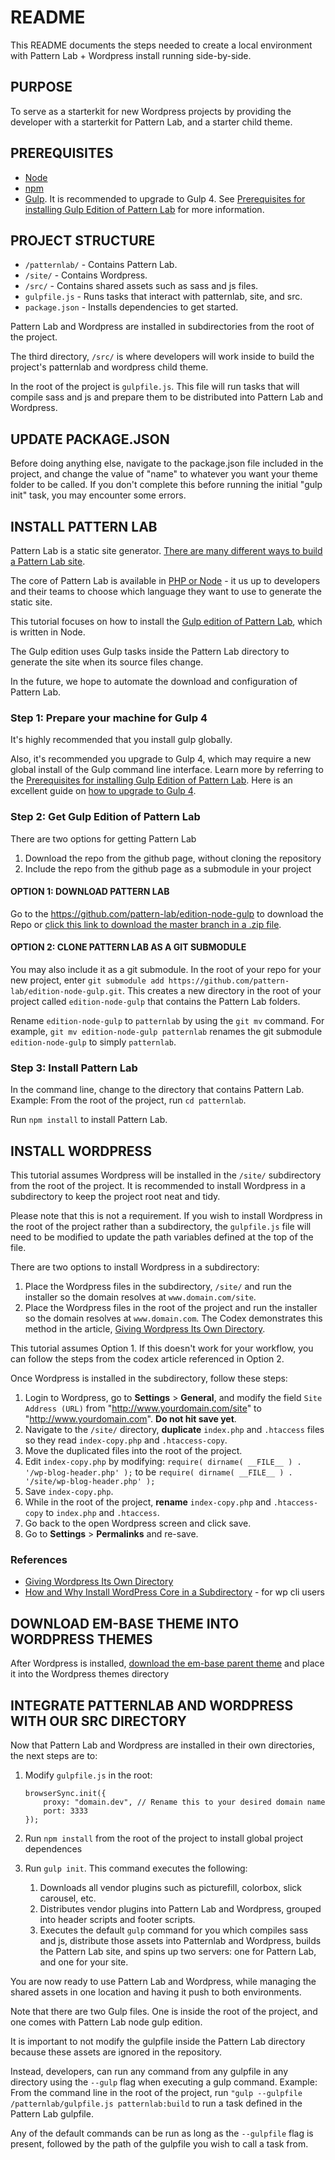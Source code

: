 # README #
This README documents the steps needed to create a local environment with Pattern Lab + Wordpress install running side-by-side. 

## PURPOSE ##
To serve as a starterkit for new Wordpress projects by providing the developer with a starterkit for Pattern Lab, and a starter child theme. 

## PREREQUISITES ##
* [Node](https://nodejs.org/en/)
* [npm](https://www.npmjs.com/)
* [Gulp](http://gulpjs.com/). It is recommended to upgrade to Gulp 4. See [Prerequisites for installing Gulp Edition of Pattern Lab](https://github.com/pattern-lab/edition-node-gulp) for more information. 

## PROJECT STRUCTURE ##
* `/patternlab/` - Contains Pattern Lab.
* `/site/` - Contains Wordpress.
* `/src/` - Contains shared assets such as sass and js files. 
* `gulpfile.js` - Runs tasks that interact with patternlab, site, and src.
* `package.json` - Installs dependencies to get started. 

Pattern Lab and Wordpress are installed in subdirectories from the root of the project. 

The third directory, `/src/` is where developers will work inside to build the project's patternlab and wordpress child theme.

In the root of the project is `gulpfile.js`. This file will run tasks that will compile sass and js and prepare them to be distributed into Pattern Lab and Wordpress.

## UPDATE PACKAGE.JSON ##
Before doing anything else, navigate to the package.json file included in the project, and change the value of "name" to whatever you want your theme folder to be called. If you don't complete this before running the initial "gulp init" task, you may encounter some errors.

## INSTALL PATTERN LAB ##
Pattern Lab is a static site generator. [There are many different ways to build a Pattern Lab site](https://github.com/pattern-lab/). 

The core of Pattern Lab is available in [PHP or Node](http://patternlab.io/download.html) - it us up to developers and their teams to choose which language they want to use to generate the static site. 

This tutorial focuses on how to install the [Gulp edition of Pattern Lab](https://github.com/pattern-lab/edition-node-gulp), which is written in Node. 

The Gulp edition uses Gulp tasks inside the Pattern Lab directory to generate the site when its source files change.

In the future, we hope to automate the download and configuration of Pattern Lab. 

### Step 1: Prepare your machine for Gulp 4 ###
It's highly recommended that you install gulp globally. 

Also, it's recommended you upgrade to Gulp 4, which may require a new global install of the Gulp command line interface. Learn more by referring to the [Prerequisites for installing Gulp Edition of Pattern Lab](https://github.com/pattern-lab/edition-node-gulp). Here is an excellent guide on [how to upgrade to Gulp 4](https://www.liquidlight.co.uk/blog/article/how-do-i-update-to-gulp-4/). 

### Step 2: Get Gulp Edition of Pattern Lab ###
There are two options for getting Pattern Lab
1. Download the repo from the github page, without cloning the repository
2. Include the repo from the github page as a submodule in your project

#### OPTION 1: DOWNLOAD PATTERN LAB ####
Go to the https://github.com/pattern-lab/edition-node-gulp to download the Repo or [click this link to download the master branch in a .zip file](https://github.com/pattern-lab/edition-node-gulp/archive/master.zip). 

#### OPTION 2: CLONE PATTERN LAB AS A GIT SUBMODULE ####
You may also include it as a git submodule. In the root of your repo for your new project, enter `git submodule add https://github.com/pattern-lab/edition-node-gulp.git`. This creates a new directory in the root of your project called `edition-node-gulp` that contains the Pattern Lab folders. 

Rename `edition-node-gulp` to `patternlab` by using the `git mv` command. For example, `git mv edition-node-gulp patternlab` renames the git submodule `edition-node-gulp` to simply `patternlab`. 

### Step 3: Install Pattern Lab ###
In the command line, change to the directory that contains Pattern Lab. Example: From the root of the project, run `cd patternlab`. 

Run `npm install` to install Pattern Lab. 

## INSTALL WORDPRESS ##
This tutorial assumes Wordpress will be installed in the `/site/` subdirectory from the root of the project. It is recommended to install Wordpress in a subdirectory to keep the project root neat and tidy. 

Please note that this is not a requirement. If you wish to install Wordpress in the root of the project rather than a subdirectory, the `gulpfile.js` file will need to be modified to update the path variables defined at the top of the file. 

There are two options to install Wordpress in a subdirectory: 
1. Place the Wordpress files in the subdirectory, `/site/` and run the installer so the domain resolves at `www.domain.com/site`. 
2. Place the Wordpress files in the root of the project and run the installer so the domain resolves at `www.domain.com`. The Codex demonstrates this method in the article, [Giving Wordpress Its Own Directory](https://codex.wordpress.org/Giving_WordPress_Its_Own_Directory).

This tutorial assumes Option 1. If this doesn't work for your workflow, you can follow the steps from the codex article referenced in Option 2. 

Once Wordpress is installed in the subdirectory, follow these steps:

1. Login to Wordpress, go to __Settings__ > __General__, and modify the field `Site Address (URL)` from "http://www.yourdomain.com/site" to "http://www.yourdomain.com". **Do not hit save yet**. 
2. Navigate to the `/site/` directory, **duplicate** `index.php` and `.htaccess` files so they read `index-copy.php` and `.htaccess-copy`. 
3. Move the duplicated files into the root of the project. 
4. Edit `index-copy.php` by modifying:
```require( dirname( __FILE__ ) . '/wp-blog-header.php' );```
to be
```require( dirname( __FILE__ ) . '/site/wp-blog-header.php' );```
5. Save `index-copy.php`. 
6. While in the root of the project, __rename__ `index-copy.php` and `.htaccess-copy` to `index.php` and `.htaccess`.
7. Go back to the open Wordpress screen and click save. 
8. Go to __Settings__ > __Permalinks__ and re-save. 

### References ###
* [Giving Wordpress Its Own Directory](https://codex.wordpress.org/Giving_WordPress_Its_Own_Directory)
* [How and Why Install WordPress Core in a Subdirectory](https://deliciousbrains.com/how-why-install-wordpress-core-subdirectory/) - for wp cli users

## DOWNLOAD EM-BASE THEME INTO WORDPRESS THEMES ##
After Wordpress is installed, [download the em-base parent theme](https://bitbucket.org/emagine-dev/em-base) and place it into the Wordpress themes directory


## INTEGRATE PATTERNLAB AND WORDPRESS WITH OUR SRC DIRECTORY ##
Now that Pattern Lab and Wordpress are installed in their own directories, the next steps are to:

1. Modify `gulpfile.js` in the root:

	```
	browserSync.init({
		proxy: "domain.dev", // Rename this to your desired domain name
		port: 3333
	});
	```	
2. Run `npm install` from the root of the project to install global project dependences
3. Run `gulp init`. This command executes the following:
	1. Downloads all vendor plugins such as picturefill, colorbox, slick carousel, etc. 
	2. Distributes vendor plugins into Pattern Lab and Wordpress, grouped into header scripts and footer scripts. 
	3. Executes the default `gulp` command for you which compiles sass and js, distribute those assets into Patternlab and Wordpress, builds the Pattern Lab site, and spins up two servers: one for Pattern Lab, and one for your site.

You are now ready to use Pattern Lab and Wordpress, while managing the shared assets in one location and having it push to both environments. 

Note that there are two Gulp files. One is inside the root of the project, and one comes with Pattern Lab node gulp edition. 

It is important to not modify the gulpfile inside the Pattern Lab directory because these assets are ignored in the repository. 

Instead, developers, can run any command from any gulpfile in any directory using the `--gulp` flag when executing a gulp command. 
Example: From the command line in the root of the project, run `"gulp --gulpfile /patternlab/gulpfile.js patternlab:build` to run a task defined in the Pattern Lab gulpfile. 

Any of the default commands can be run as long as the `--gulpfile` flag is present, followed by the path of the gulpfile you wish to call a task from.